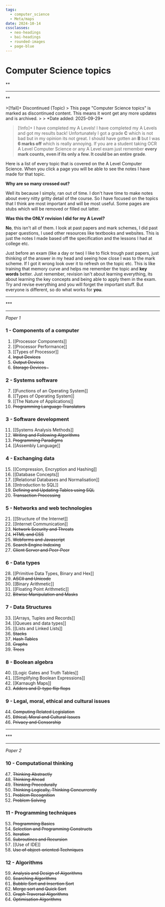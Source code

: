 ```yaml
---
tags:
  - computer_science
  - Meta/maps
date: 2024-10-14
cssclasses:
  - neo-headings
  - bai-headings
  - rounded-images
  - page-blue
---
```

# Computer Science topics

<div class="X42-star-break-line-container">
<p class="X42-star-break-line">**</p>
<hr>
<p class="X42-star-break-line">**</p>
</div>
>[!fail]+ Discontinued (Topic)
> This page "Computer Science topics" is marked as discontinued content. This means it wont get any more updates and is archived.
> 
> *Date added: 2025-09-29*

>[!info]+ I have completed my A Levels!
> I have completed my A Levels and got my results back! Unfortunately I got a grade **C** which is not bad but in my opinion its not great. I should have gotten an **B** but I was **6 marks off** which is really annoying. If you are a student taking OCR A Level Computer Science or any A Level exam just remember **every mark counts, even if its only a few. It could be an entire grade**.

Here is a list of every topic that is covered on the A Level Computer Science. When you click a page you will be able to see the notes I have made for that topic.

**Why are so many crossed out?**

Well its because I simply, ran out of time. I don't have time to make notes about every nitty gritty detail of the course. So I have focused on the topics that I think are most important and will be most useful. Some pages are stubs which will be removed or filled out latter. 

**Was this the ONLY revision I did for my A Level?**

**No**, this isn't all of them. I look at past papers and mark schemes, I did past paper questions, I used other resources like textbooks and websites. This is just the notes I made based off the specification and the lessons I had at college etc.

Just before an exam (like a day or two) I like to flick trough past papers, just thinking of the answer in my head and seeing how close I was to the mark scheme. If I got it wrong look over it to refresh on the topic etc. This is like training that memory curve and helps me remember the topic and **key words** better. Just remember, revision isn't about learning everything, its about learning the key concepts and being able to apply them in the exam. Try and revise everything and you will forget the important stuff. But everyone is different, so do what works for **you**.
<div class="X42-star-break-line-container">
<hr>
<p class="X42-star-break-line">***</p>
<hr>
</div>

*Paper 1*
### 1 - Components of a computer
1. [[Processor Components]]
2. [[Processor Performance]]
3. [[Types of Processor]]
4. ~~Input Devices~~
5. ~~Output Devices~~
6. ~~Storage Devices~~~
### 2 - Systems software
7. [[Functions of an Operating System]]
8. [[Types of Operating System]]
9. [[The Nature of Applications]]
10. ~~Programming Language Translators~~
### 3 - Software development
11. [[Systems Analysis Methods]]
12. ~~Writing and Following Algorithms~~
13. ~~Programming Paradigms~~
14. [[Assembly Language]]
### 4 - Exchanging data
15. [[Compression, Encryption and Hashing]]
16. [[Database Concepts]]
17. [[Relational Databases and Normalisation]]
18. [[Introduction to SQL]]
19. ~~Defining and Updating Tables using SQL~~
20. ~~Transaction Processing~~
### 5 - Networks and web technologies
21. [[Structure of the Internet]]
22. [[Internet Communication]]
23. ~~Network Security and Threats~~
24. ~~HTML and CSS~~
25. ~~Webforms and Javascript~~
26. ~~Search Engine Indexing~~
27. ~~Client Server and Peer-Peer~~
### 6 - Data types
28. [[Primitive Data Types, Binary and Hex]]
29. ~~ASCII and Unicode~~
30. [[Binary Arithmetic]]
31. [[Floating Point Arithmetic]]
32. ~~Bitwise Manipulation and Masks~~
### 7 - Data Structures
33. [[Arrays, Tuples and Records]]
34. [[Queues and data types]]
35. [[Lists and Linked Lists]]
36. ~~Stacks~~
37. ~~Hash Tables~~
38. ~~Graphs~~
39. ~~Trees~~
### 8 - Boolean algebra
40. [[Logic Gates and Truth Tables]]
41. [[Simplifying Boolean Expressions]]
42. [[Karnaugh Maps]]
43. ~~Adders and D-type flip flops~~
### 9 - Legal, moral, ethical and cultural issues
44. ~~Computing Related Legislation~~
45. ~~Ethical, Moral and Cultural Issues~~
46. ~~Privacy and Censorship~~

 <div class="X42-star-break-line-container">
<hr>
<p class="X42-star-break-line">***</p>
<hr>
</div>

*Paper 2*
### 10 - Computational thinking
47. ~~Thinking Abstractly~~
48. ~~Thinking Ahead~~
49. ~~Thinking Procedurally~~
50. ~~Thinking Logically, Thinking Concurrently~~
51. ~~Problem Recognition~~
52. ~~Problem Solving~~
### 11 - Programming techniques
53. ~~Programming Basics~~
54. ~~Selection and Programming Constructs~~
55. ~~Iteration~~
56. ~~Subroutines and Recursion~~
57. [[Use of IDE]]
58. ~~Use of object-oriented Techniques~~
### 12 - Algorithms
59. ~~Analysis and Design of Algorithms~~
60. ~~Searching Algorithms~~
61. ~~Bubble Sort and Insertion Sort~~
62. ~~Merge sort and Quick Sort~~
63. ~~Graph Traversal Algorithms~~
64. ~~Optimisation Algorithms~~

